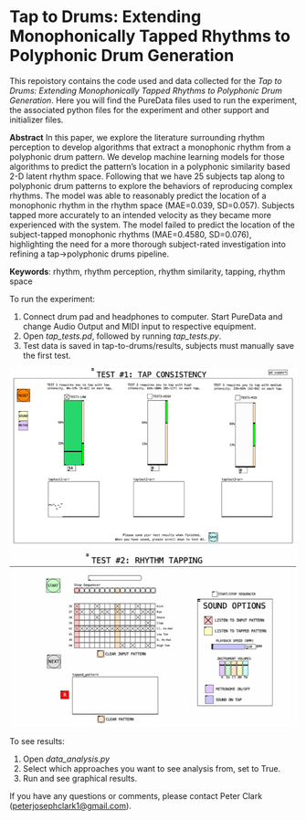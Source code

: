 # Tap to Drums: Extending Monophonically Tapped Rhythms to Polyphonic Drum Generation

This repoistory contains the code used and data collected for the *Tap to Drums: Extending Monophonically Tapped Rhythms to Polyphonic Drum Generation*. Here you will find the PureData files used to run the experiment, the associated python files for the experiment and other support and initializer files.

**Abstract**
In this paper, we explore the literature surrounding rhythm perception to develop algorithms that extract a monophonic rhythm from a polyphonic drum pattern. We develop machine learning models for those algorithms to predict the pattern’s location in a polyphonic similarity based 2-D latent rhythm space. Following that we have 25 subjects tap along to polyphonic drum patterns to explore the behaviors of reproducing complex rhythms. The model was able to reasonably predict the location of a monophonic rhythm in the rhythm space (MAE=0.039, SD=0.057). Subjects tapped more accurately to an intended velocity as they became more experienced with the system. The model failed to predict the location of the subject-tapped monophonic rhythms (MAE=0.4580, SD=0.076), highlighting the need for a more thorough subject-rated investigation into refining a tap->polyphonic drums pipeline.

**Keywords**: rhythm, rhythm perception, rhythm similarity, tapping, rhythm space

To run the experiment:
1. Connect drum pad and headphones to computer. Start PureData and change Audio Output and MIDI input to respective equipment.
2. Open *tap_tests.pd*, followed by running *tap_tests.py*.
3. Test data is saved in tap-to-drums/results, subjects must manually save the first test.

![Test 1: Tap Consistency](https://github.com/peter-clark/tap-to-drums/blob/main/formatting/test_tap-consistency.png)
![Test 2: Tap Rhythm](https://github.com/peter-clark/tap-to-drums/blob/main/formatting/test_tap-rhythm.png)


To see results:
1. Open *data_analysis.py*
2. Select which approaches you want to see analysis from, set to True.
3. Run and see graphical results.

If you have any questions or comments, please contact Peter Clark (peterjosephclark1@gmail.com).

